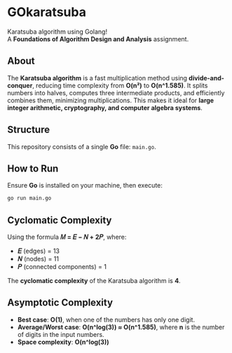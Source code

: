 # GOkaratsuba  
Karatsuba algorithm using Golang!  
A **Foundations of Algorithm Design and Analysis** assignment.  

## About  
The **Karatsuba algorithm** is a fast multiplication method using **divide-and-conquer**, reducing time complexity from **O(n²)** to **O(n^1.585)**. It splits numbers into halves, computes three intermediate products, and efficiently combines them, minimizing multiplications. This makes it ideal for **large integer arithmetic, cryptography, and computer algebra systems**.  

## Structure  
This repository consists of a single **Go** file: `main.go`.  

## How to Run  
Ensure **Go** is installed on your machine, then execute:  

```sh
go run main.go
```

## Cyclomatic Complexity  
Using the formula **𝑀 = 𝐸 − 𝑁 + 2𝑃**, where:  
- **𝐸** (edges) = 13  
- **𝑁** (nodes) = 11  
- **𝑃** (connected components) = 1  

The **cyclomatic complexity** of the Karatsuba algorithm is **4**.  

## Asymptotic Complexity  

- **Best case**: **O(1)**, when one of the numbers has only one digit.  
- **Average/Worst case**: **O(n^log(3)) ≈ O(n^1.585)**, where **n** is the number of digits in the input numbers.  
- **Space complexity**: **O(n^log(3))**  


